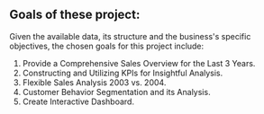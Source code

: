 ## Goals of these project: 

Given the available data, its structure and the business's specific objectives, the chosen goals for this project include:

1. Provide a Comprehensive Sales Overview for the Last 3 Years.
2. Constructing and Utilizing KPIs for Insightful Analysis. 
3. Flexible Sales Analysis 2003 vs. 2004. 
4. Customer Behavior Segmentation and its Analysis.
5. Create Interactive Dashboard.
